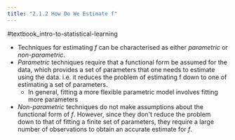 ```yaml
---
title: "2.1.2 How Do We Estimate f"
---
```

#textbook_intro-to-statistical-learning

- Techniques for estimating $f$ can be characterised as either *parametric* or *non-parametric*.
- *Parametric* techniques require that a functional form be assumed for the data, which provides a set of parameters that one needs to estimate using the data. i.e. it reduces the problem of estimating f down to one of estimating a set of parameters.
	- In general, fitting a more flexible parametric model involves fitting more parameters
- *Non-parametric* techniques do not make assumptions about the functional form of $f$. However, since they don't reduce the problem down to that of fitting a finite set of parameters, they require a large number of observations to obtain an accurate estimate for $f$.
